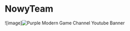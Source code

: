 # NowyTeam
![image]![Purple Modern Game Channel Youtube Banner](https://user-images.githubusercontent.com/114868147/216214424-f6e09c09-6e03-4b0a-92ec-4e994dbd7561.png)

